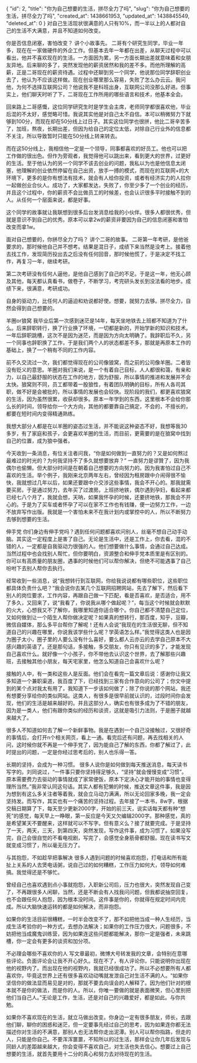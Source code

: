 {
    "id": 2,
    "title": "你为自己想要的生活，拼尽全力了吗",
    "slug": "你为自己想要的生活，拼尽全力了吗",
    "created_at": 1438661953,
    "updated_at": 1438845549,
    "deleted_at": 0
}
对自己生活现状很满意的人只有10%，而一半以上的人都对自己的生活不大满意，并且不知道如何改变。
 
你是否信息闭塞，害怕改变？
讲个小故事先。
二哥有个研究生同学，毕业一年多，现在在一家做硬件的外企工作。但基本去年一年都在出差，从聊天过程中可以看出，他并不喜欢现在的生活。一方面因为累，另一方面长期出差就意味着和女朋友异地。后来聊的多了，突然发现他的薪资居然和我的差不多。而他所理解的高薪，正是二哥现在的薪资待遇。过程中还聊到另一个同学，他说那位同学辞职创业去了，他认为不应该这样做。现在创业哪里那么容易，失败了怎么办云云。我问他，为何不选择互联网公司？他说我不是科班出身，互联网公司没那么好进。但事实上，他们聊天时听了下，二哥现在工作所用的哪些语言和技术，他基本全会。
 
回来路上二哥感慨，这位同学研究生时是学生会主席，老师同学都很喜欢他，毕业后混的不太好，感觉略可惜。我说其实他是对自己太不自信。本可以稍微努力下就够到100分，而现在却在50分线上过日子。其实这位同学也很拼，他比二哥辛苦多了，加班，熬夜，长期出差，但因为给自己的定位太低，对除自己行业外的信息都不关注，所以导致暂时只能在50分线上转来转去。
 
而在这50分线上，我相信他一定是一个领导，同事都喜欢的好员工。他也可以把工作做的很出色。但作为旁观者，我觉得他可以跳出来，看到更大的世界，过更好的生活。至于他认为的另一个同学不该去创业的问题，我私以为也是他信息太闭塞，他理解的创业依然停留在自己出资，放手一搏的模式，而现在的互联网+的大环境下，更多的是你有想法有技术，就会有人给你投资，或者有经济实力的人拉你一起做创业合伙人。成功了，大家都发达，失败了，你至少多了一个创业的经历，并且这个过程中，你的薪资不会比做员工的时候差，也会认识很多平时接触不到的人。从任何一个层面来说，都是好事。
 
这个同学的故事就让我联想到很多后台发消息给我的小伙伴。很多人都很优秀，但就是意识不到自己的优秀。原本可以拿2w的薪资非要因为自己的信息闭塞和害怕改变而拿1w。
 
面对自己想要的，你拼尽全力了吗？
讲个二哥的故事。
二哥第一年考研，是他爸要求的，那时候他自己并不想考。结果是混日子，成绩下来当然是没考上。接着他去找工作，发现简历投出去之后没有任何回音，那时候他慌了，于是决定不找工作，再复习一年，继续考研。
 
第二次考研没有任何人逼他，是他自己感到了自己的不足。于是这一年，他无心顾及其他，每天都认真看书，做卷子，不断学习，考完研头发长到没法看的地步。成绩下来，很满意，考研成功。
 
自身的驱动力，比任何人的逼迫和劝说都好使。想要，就努力去够。拼尽全力，自然会得到自己想要的。
 
羊圈or狼窝
我毕业后第一次感到迷茫是14年，每天坐地铁去上班都不知道为了什么。后来辞职转行，换了行业换了环境，一切都是新的，开始学新的知识和技术。一年后辞职跳槽，这次不是因为迷茫，而是因为方向太明确了。我辞职后不久，另一个同事也辞职换了工作，于是我们两个人的状态都差不多，那就是再原本工作的基础上，换了一个稍有不同的工作内容。
 
前不久交流过一次，我们都觉得现在的公司像狼窝，而之前的公司像羊圈。二者皆没有贬义的意思。羊圈对我们来说，是一个有着自己目标，人人都很和蔼，有亲和力，以自己最舒服的状态在工作的地方，因为舒服，所以事情的推进和发展并不会太快。狼窝则不同，员工都带着一股狼性，有着团队明确的目标，所有人各司其职，做不好是会被批的，所以事情的发展也会较快。现阶段的我们，都更喜欢狼窝的生活，因为虽然很累，收获却很多。原本一年学到的东西，这里根本不会给你那么长的时间，领导给你一个大方向，其他的都要靠自己搞定，不会的，不擅长的，都要在短时间内变得精通熟练。
 
我想大部分人都是在以羊圈的姿态过生活，并不能说这种姿态不好，我想等我30多岁，有了家庭和孩子，会更喜欢羊圈的生活，而目前，更需要的是在狼窝中找到自己的位置，成为狼中强者。
 
今天收到一条消息，有位关注者问我，“你是如何做到一直努力的？又是如何熬过最难过的时光的？为何我坚持不了多久就想要放弃？”
一直努力是谬贊了，因为我偶尔也偷懒。但大部分时间是在朝着自己想要的方向努力的。因为我害怕过自己不喜欢的生活。举个例子，我刚来北京两年左右，曾经因为租房跟中介闹得很不愉快，我就想过几年以后，如果还要跟中介交涉这些事情，我会不开心的。那我就需要买房。于是通过努力，去年买了过渡房。上班挤地铁，偶尔遇到孕妇，看起来都已经七八个月了，我就会想，天呐，如果我怀孕的时候，还要挤地铁，那我会不开心的。于是为了买车或者怀孕了可以在家不工作也有钱赚，便一边努力工作，一边不放弃写作出版。我就是一个害怕未来不在我计划内或掌控中的人，所以不断努力去够到想要的生活。
 
伸手党
你们身边有伸手党吗？遇到任何问题都喜欢问别人，丝毫不想自己动手动脑。其实这一定程度上是害了自己。无论是生活中，还是工作上，你去看，混的不错的人，一定都是自我驱动力很强的人。他们想要做什么事情，会通过自己达成。当然过程中也会找别人帮忙，但你要明白，资源整合和伸手党本质里是有区别的。你可以有高质量的朋友圈，遇事的时候他们可以帮你解决，但绝不可能遇事了自己吩咐下去别人帮你去执行。
 
经常收到一些消息，说“我想转行到互联网，你给我说说都有哪些职位，这些职位都具体负责什么吧？”我会说你去某几个互联网招聘网站，先去了解下，然后看下别人的岗位要求，工作内容，再跟自己做一下匹配，看是否喜欢，是否适合，用不了多久，又回来了，说“我看了，你说我从哪个做起呢？”，每当这个时候就会默默的火大，心想我又不了解你，我哪里知道你适合哪个。你自己都不清楚自己定位，又如何做到让一个陌生人帮你做决定呢？如果真的想转行，那百度，知乎，豆瓣，微信自媒体，那么多平台帮你了解呢！还有人会说“我现在的生活很无聊，但不知道自己的兴趣在哪里，你说我该学些什么呢？学英语怎么样。”我觉得这类人也是因为圈子太小，圈子里的人要么没有什么喜好，要么都人云亦云的去学自己原本不大感兴趣的英语了。还是那句话，多接触，多交朋友，你只有见识的多了，才能发现自己喜欢什么。就好像一个小孩子，你不带他去认识这个世界，去了解那些兴趣班，去接触其他小朋友，每天宅家里，他怎么知道自己会喜欢什么呢？
 
接触的人中，有一类和这些人是反面。他们会在看完一篇文章后说：感谢你让我又多知道一个兼职渠道，我百度了下，已经找到三家有合作意向的公司了；你文中提到的某个点对我太有用了，我知道下一步该如何做了；除了你说的那个网站，我还有想要分享给你的类似网站。这类人，有很多是很早前就认识的，过段时间你会发现，他们的生活是越来越好的。并且这部分人，确实也有很多成为了不错的朋友，因为是一类人，他们有跟你类似的经历和谈资，这就是吸引力法则，于是圈子就越来越大了。
 
很多人不知道如何去了解一个新鲜事物。我是在遇到一个自己没接触过，又很好奇的事情后，会打开n个相关网页，看上一通。看完后还有问题，再去找相关的人问，这时候你就不再是一个伸手党了，因为能自己了解的东西，你都了解过了，此时提出的问题，一定是你经过思考后的，别人也乐得一答。
 
长期的坚持，会成为一种习惯。
很多人说你是如何做到每天推送消息，每天读书写字的。刘同说过，“一件事只要你坚持得足够久，“坚持”就会慢慢变成“习惯”。原本需要费力去驱动的事情就成了家常便饭，原本下定决心才能开始的事情也变得理所当然。”我非常认同这句话。其实人都有犯懒的时候，推送文章这件事，我是因为想到有这么多关注者等着我，就会立马动力满满，所以无论回家多晚，我一定会坚持发。而写作，其实也有一个痛苦的坚持过程。去年接了一本书，8w字，根据交稿日期算了下，每天至少更新2000字，开始的前三天，说实话每天都有种“想死”的感觉，每天早上一睁眼，第一反应是今天又欠编辑2000字。那种感觉，真的是希望某天不要醒来，这样就可以不写字。但有意义么？接了就要完成。于是坚持了一天，两天，三天，到第四天，突然发现，写作这件事，成为习惯了。如果没写完，自己会很自觉的不看电视剧，写完了，会感觉全身筋骨都舒服。现在读书写文就变成习惯了，所以毫无压力了。
 
与其抱怨，不如趁早把事解决
很多人遇到问题的时候喜欢抱怨，打电话和所有能扯上关系的人去煲电话粥，说自己过的如何糟糕，工作压力如何大，领导如何难搞。我觉得还是不够忙。
 
曾经自己也喜欢遇到点小事就抱怨，入职新公司后，压力也很大，突然发现自己变了，不再跟很多人闲聊，当然，还是不断会有人找我问问题，但我都说抽空回复，也不会跟任何人抱怨，因为根本没时间。这件事是你的，你就得在规定时间内完成。所以大脑快速运转的都是如何解决，而非抱怨。
 
如果你的生活目前很糟糕，一时半会改变不了，那不如把他当成一种人生经历，当成生活考验你的一种方式，去想办法解决；如果你的工作压力很大，问题很多，不妨把他当成魔鬼训练营，因为如果连这些问题都能解决，那你一定是强者，未来跳槽，你一定会有更多的谈资和加分项。
 
不必理会哪些不喜欢你的人
写文章最初，微博大号转发我的文章，会特别在意哪些评论。负面评论会让我不开心好久。现在不了，有人评论你，只能说明你出现在他的视野内了。而出现在他的视野内，我就已经很成功了。所以不必想要所有人都喜欢你，毕竟这世界上还有很多喜欢动动嘴就发泄自己对生活不满的人。“如果你坚信你的做法显而易见是对的，那就不要去向误会的人解释了。因为他们针对的根本就不是你的做法，而是你的人。所以，你唯一要做的就是表面微笑，但心里别把他们当自己人。”无论是工作，生活，还是对自己的兴趣爱好，都是如此。与你共勉。
 
如果你不喜欢现在的生活，就立马做出改变。你身边一定有很多朋友，师长，去跟他们聊，聊你的困惑和迷茫，但一定要事先经过自己的思考，因为如果连你都无法描述你对生活的不满意，那别人也无法帮你走出泥潭。别人可以帮你指路，但走的人，只能是你自己。不要浑浑噩噩，不知所以的过生活，那样会让你几年后发现与同龄人的差距越来越大，你会变得不喜欢自己，对生活也失去信心。想要过上自己想要的生活，就首先要用十二分的真心和努力去对待现在的生活。 